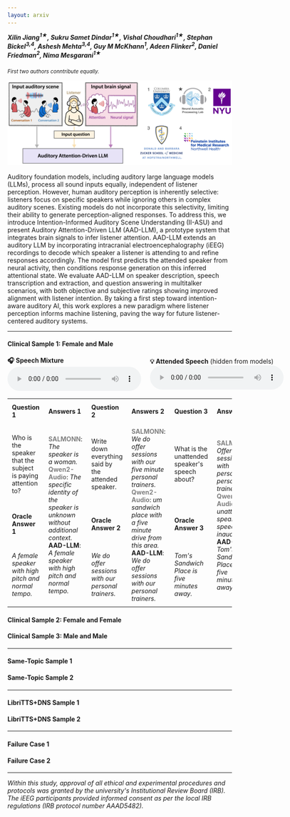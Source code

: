```yaml
---
layout: arxiv
---
```


***Xilin Jiang<sup>1★</sup>, Sukru Samet Dindar<sup>1★</sup>, Vishal Choudhari<sup>1★</sup>, Stephan Bickel<sup>3,4</sup>, Ashesh Mehta<sup>3,4</sup>, Guy M McKhann<sup>1</sup>, Adeen Flinker<sup>2</sup>, Daniel Friedman<sup>2</sup>, Nima Mesgarani<sup>1★</sup>***


<sub>*First two authors conntribute equally.*</sub>

![abstract](figures/demo.png)

Auditory foundation models, including auditory large language models (LLMs), process all sound inputs equally, independent of listener perception. However, human auditory perception is inherently selective: listeners focus on specific speakers while ignoring others in complex auditory scenes. Existing models do not incorporate this selectivity, limiting their ability to generate perception-aligned responses. To address this, we introduce Intention-Informed Auditory Scene Understanding (II-ASU) and present Auditory Attention-Driven LLM (AAD-LLM), a prototype system that integrates brain signals to infer listener attention. AAD-LLM extends an auditory LLM by incorporating intracranial electroencephalography (iEEG) recordings to decode which speaker a listener is attending to and refine responses accordingly. The model first predicts the attended speaker from neural activity, then conditions response generation on this inferred attentional state. We evaluate AAD-LLM on speaker description, speech transcription and extraction, and question answering in multitalker scenarios, with both objective and subjective ratings showing improved alignment with listener intention. By taking a first step toward intention-aware auditory AI, this work explores a new paradigm where listener perception informs machine listening, paving the way for future listener-centered auditory systems.

<style>
  table {
    width: 100%;
    table-layout: fixed;
  }
  th, td {
    padding: 10px;
    text-align: left;
  }
</style>

* * *

#### **Clinical Sample 1: Female and Male**
<div style="display: flex; align-items: center; gap: 20px;">
  <div>
    <b>🎧 Speech Mixture</b><br>
    <audio controls>
      <source src="samples/CS1/mix.wav" type="audio/wav">
      Your browser does not support the audio element.
    </audio>
  </div>
  <div>
    <b>💡 Attended Speech</b> (hidden from models)<br>
    <audio controls>
      <source src="samples/CS1/att.wav" type="audio/wav">
      Your browser does not support the audio element.
    </audio>
  </div>
</div>

<style>
  .model-name {
    color: grey;
    font-weight: bold;
  }
</style>

<table>
  <tr>
    <th>Question 1</th>
    <th>Answers 1</th>
    <th>Question 2</th>
    <th>Answers 2</th>
    <th>Question 3</th>
    <th>Answers 3</th>
  </tr>
  <tr>
    <td>Who is the speaker that the subject is paying attention to?</td>
    <td rowspan="3">
      <span class="model-name">SALMONN</span>: <i>The speaker is a woman.</i> <br>
      <span class="model-name">Qwen2-Audio</span>: <i>The specific identity of the speaker is unknown without additional context.</i> <br>
      <b>AAD-LLM</b>: <i>A female speaker with high pitch and normal tempo.</i>
    </td>
    <td>Write down everything said by the attended speaker.</td>
    <td rowspan="3">
      <span class="model-name">SALMONN</span>: <i>We do offer sessions with our five minute personal trainers.</i> <br>
      <span class="model-name">Qwen2-Audio</span>: <i>um sandwich place with a five minute drive from this area.</i> <br>
      <b>AAD-LLM</b>: <i>We do offer sessions with our personal trainers.</i>
    </td>
    <td>What is the unattended speaker's speech about?</td>
    <td rowspan="3">
      <span class="model-name">SALMONN</span>: <i>Offering sessions with personal personal trainers.</i> <br>
      <span class="model-name">Qwen2-Audio</span>: <i>The unattended speaker's speech is inaudible...</i> <br>
      <b>AAD-LLM</b>: <i>Tom's Sandwich Place is five minutes away.</i>
    </td>
  </tr>
  <tr>
    <td><b>Oracle Answer 1</b></td>
    <td><b>Oracle Answer 2</b></td>
    <td><b>Oracle Answer 3</b></td>
  </tr>
  <tr>
    <td><i>A female speaker with high pitch and normal tempo.</i></td>
    <td><i>We do offer sessions with our personal trainers.</i></td>
    <td><i>Tom's Sandwich Place is five minutes away.</i></td>
  </tr>
</table>

#### **Clinical Sample 2: Female and Female**

#### **Clinical Sample 3: Male and Male**

* * *

#### **Same-Topic Sample 1**

#### **Same-Topic Sample 2**

* * *

#### **LibriTTS+DNS Sample 1**

#### **LibriTTS+DNS Sample 2**

* * *



#### **Failure Case 1**

#### **Failure Case 2**

* * *

*Within this study, approval of all ethical and experimental procedures and protocols was granted by the university's Institutional Review Board (IRB). The iEEG participants provided informed consent as per the local IRB regulations (IRB protocol number AAAD5482).*



